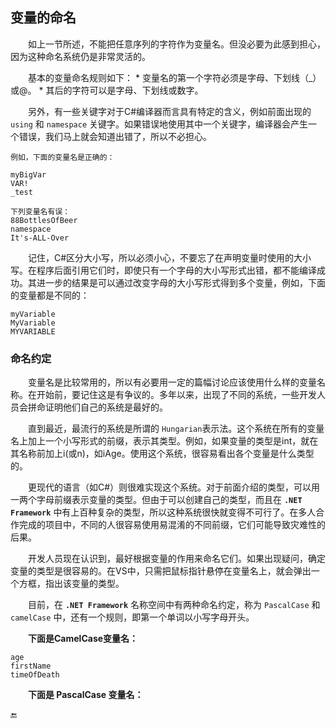 ## 变量的命名

&emsp;&emsp;如上一节所述，不能把任意序列的字符作为变量名。但没必要为此感到担心，因为这种命名系统仍是非常灵活的。

&emsp;&emsp;基本的变量命名规则如下：
    * 变量名的第一个字符必须是字母、下划线（_）或@。
    * 其后的字符可以是字母、下划线或数字。

&emsp;&emsp;另外，有一些关键字对于C#编译器而言具有特定的含义，例如前面出现的 `using` 和 `namespace` 关键字。如果错误地使用其中一个关键字，编译器会产生一个错误，我们马上就会知道出错了，所以不必担心。

    例如，下面的变量名是正确的：

    myBigVar
    VAR!
    _test

    下列变量名有误：
    88BottlesOfBeer
    namespace
    It's-ALL-Over

&emsp;&emsp;记住，C#区分大小写，所以必须小心，不要忘了在声明变量时使用的大小写。在程序后面引用它们时，即使只有一个字母的大小写形式出错，都不能编译成功。其进一步的结果是可以通过改变字母的大小写形式得到多个变量，例如，下面的变量都是不同的：

    myVariable
    MyVariable
    MYVARIABLE


### 命名约定

&emsp;&emsp;变量名是比较常用的，所以有必要用一定的篇幅讨论应该使用什么样的变量名称。在开始前，要记住这是有争议的。多年以来，出现了不同的系统，一些开发人员会拼命证明他们自己的系统是最好的。

&emsp;&emsp;直到最近，最流行的系统是所谓的 `Hungarian`表示法。这个系统在所有的变量名上加上一个小写形式的前缀，表示其类型。例如，如果变量的类型是int，就在其名称前加上i(或n)，如iAge。使用这个系统，很容易看出各个变量是什么类型的。

&emsp;&emsp;更现代的语言（如C#）则很难实现这个系统。对于前面介绍的类型，可以用一两个字母前缀表示变量的类型。但由于可以创建自己的类型，而且在 **`.NET Framework`** 中有上百种复杂的类型，所以这种系统很快就变得不可行了。在多人合作完成的项目中，不同的人很容易使用易混淆的不同前缀，它们可能导致灾难性的后果。

&emsp;&emsp;开发人员现在认识到，最好根据变量的作用来命名它们。如果出现疑问，确定变量的类型是很容易的。在VS中，只需把鼠标指针悬停在变量名上，就会弹出一个方框，指出该变量的类型。

&emsp;&emsp;目前，在 **`.NET Framework`** 名称空间中有两种命名约定，称为 `PascalCase` 和 `camelCase` 中，还有一个规则，即第一个单词以小写字母开头。


&emsp;&emsp;**下面是CamelCase变量名：** 

    age
    firstName
    timeOfDeath

&emsp;&emsp;**下面是 PascalCase 变量名：**




















🔚